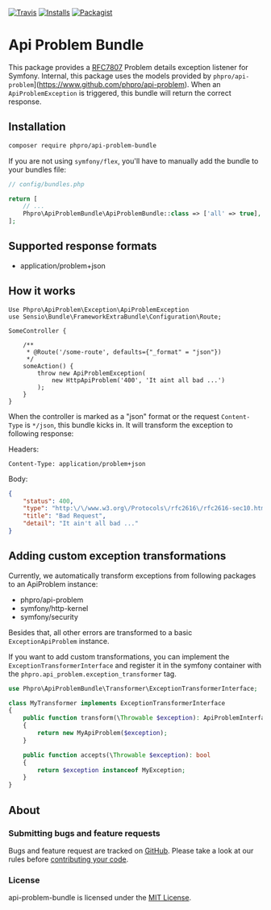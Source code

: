 [![Travis](https://img.shields.io/travis/phpro/api-problem-bundle/master.svg)](http://travis-ci.org/phpro/api-problem-bundle)
[![Installs](https://img.shields.io/packagist/dt/phpro/api-problem-bundle.svg)](https://packagist.org/packages/phpro/api-problem-bundle/stats)
[![Packagist](https://img.shields.io/packagist/v/phpro/api-problem-bundle.svg)](https://packagist.org/packages/phpro/api-problem-bundle)


# Api Problem Bundle

This package provides a [RFC7807](https://tools.ietf.org/html/rfc7807) Problem details exception listener for Symfony.
Internal, this package uses the models provided by `phpro/api-problem`](https://www.github.com/phpro/api-problem).
When an `ApiProblemException` is triggered, this bundle will return the correct response.


## Installation

```sh
composer require phpro/api-problem-bundle
```

If you are not using `symfony/flex`, you'll have to manually add the bundle to your bundles file:

```php
// config/bundles.php

return [
    // ...
    Phpro\ApiProblemBundle\ApiProblemBundle::class => ['all' => true],
];
```

## Supported response formats

- application/problem+json


## How it works

```
Use Phpro\ApiProblem\Exception\ApiProblemException
use Sensio\Bundle\FrameworkExtraBundle\Configuration\Route;

SomeController {

    /**
     * @Route('/some-route', defaults={"_format" = "json"})
     */
    someAction() {
        throw new ApiProblemException(
            new HttpApiProblem('400', 'It aint all bad ...')
        );
    }
}
```

When the controller is marked as a "json" format or the request `Content-Type` is `*/json`, this bundle kicks in.
It will transform the exception to following response:

Headers:
```
Content-Type: application/problem+json
```

Body:
```json
{
    "status": 400,
    "type": "http:\/\/www.w3.org\/Protocols\/rfc2616\/rfc2616-sec10.html",
    "title": "Bad Request",
    "detail": "It ain't all bad ..."
}
```

## Adding custom exception transformations

Currently, we automatically transform exceptions from following packages to an ApiProblem instance:

- phpro/api-problem
- symfony/http-kernel
- symfony/security

Besides that, all other errors are transformed to a basic `ExceptionApiProblem` instance.

If you want to add custom transformations, you can implement the `ExceptionTransformerInterface`
 and register it in the symfony container with the `phpro.api_problem.exception_transformer` tag.
 
```php
use Phpro\ApiProblemBundle\Transformer\ExceptionTransformerInterface;

class MyTransformer implements ExceptionTransformerInterface
{
    public function transform(\Throwable $exception): ApiProblemInterface
    {
        return new MyApiProblem($exception);
    }

    public function accepts(\Throwable $exception): bool
    {
        return $exception instanceof MyException;
    }
}
```

## About

### Submitting bugs and feature requests

Bugs and feature request are tracked on [GitHub](https://github.com/phpro/api-problem-bundle/issues).
Please take a look at our rules before [contributing your code](CONTRIBUTING).

### License

api-problem-bundle is licensed under the [MIT License](LICENSE).
